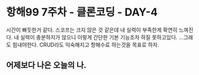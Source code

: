 # 항해99 7주차 - 클론코딩 - DAY-4

시간이 빠듯한거 같다. 스코프는 크지 않은 것 같은데 내 실력이 부족한게 확연히 느껴진다.
내 실력이 충분하지가 않으니 이렇게 간단한 기본 기능조차 하질 못하고있다.
...그래도 힘내야한다.
CRUD라도 익숙해지고 항해수료 하는것을 목표로 하자.

## 어제보다 나은 오늘의 나.
